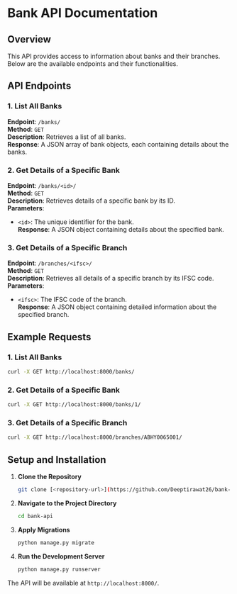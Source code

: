 # Bank API Documentation

## Overview

This API provides access to information about banks and their branches. Below are the available endpoints and their functionalities.

## API Endpoints

### 1. List All Banks

**Endpoint**: `/banks/`  
**Method**: `GET`  
**Description**: Retrieves a list of all banks.  
**Response**: A JSON array of bank objects, each containing details about the banks.

### 2. Get Details of a Specific Bank

**Endpoint**: `/banks/<id>/`  
**Method**: `GET`  
**Description**: Retrieves details of a specific bank by its ID.  
**Parameters**:
- `<id>`: The unique identifier for the bank.  
**Response**: A JSON object containing details about the specified bank.

### 3. Get Details of a Specific Branch

**Endpoint**: `/branches/<ifsc>/`  
**Method**: `GET`  
**Description**: Retrieves all details of a specific branch by its IFSC code.  
**Parameters**:
- `<ifsc>`: The IFSC code of the branch.  
**Response**: A JSON object containing detailed information about the specified branch.

## Example Requests

### 1. List All Banks

```sh
curl -X GET http://localhost:8000/banks/
```

### 2. Get Details of a Specific Bank

```sh
curl -X GET http://localhost:8000/banks/1/
```

### 3. Get Details of a Specific Branch

```sh
curl -X GET http://localhost:8000/branches/ABHY0065001/
```

## Setup and Installation

1. **Clone the Repository**

   ```sh
   git clone [<repository-url>](https://github.com/Deeptirawat26/bank-api)
   ```

2. **Navigate to the Project Directory**

   ```sh
   cd bank-api
   ```


3. **Apply Migrations**

   ```sh
   python manage.py migrate
   ```

4. **Run the Development Server**

   ```sh
   python manage.py runserver
   ```

The API will be available at `http://localhost:8000/`.


